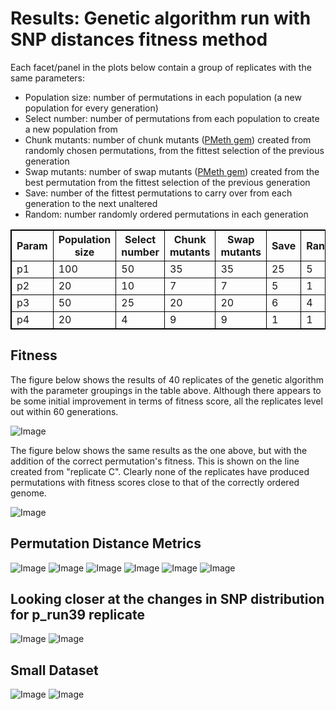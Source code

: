 Results: Genetic algorithm run with SNP distances fitness method
========================================================

Each facet/panel in the plots below contain a group of replicates with the same parameters:

- Population size: number of permutations in each population (a new population for every generation)
- Select number: number of permutations from each population to create a new population from
- Chunk mutants: number of chunk mutants ([PMeth gem](https://github.com/edwardchalstrey1/pmeth)) created from randomly chosen permutations, from the fittest selection of the previous generation
- Swap mutants: number of swap mutants ([PMeth gem](https://github.com/edwardchalstrey1/pmeth)) created from the best permutation from the fittest selection of the previous generation
- Save: number of the fittest permutations to carry over from each generation to the next unaltered
- Random: number randomly ordered permutations in each generation

<style>
table,th,td
{
border:1px solid black;
}
</style>

<table>

  <tr><th>Param</th><th>Population size</th><th>Select number</th><th>Chunk mutants</th><th>Swap mutants</th><th>Save</th><th>Random</th></tr>
  
  <tr> <td>p1</td> <td>100</td> <td>50</td> <td>35</td> <td>35</td> <td>25</td> <td>5</td> </tr>
  <tr> <td>p2</td> <td>20</td> <td>10</td> <td>7</td> <td>7</td> <td>5</td> <td>1</td> </tr>
  <tr> <td>p3</td> <td>50</td> <td>25</td> <td>20</td> <td>20</td> <td>6</td> <td>4</td> </tr>
  <tr> <td>p4</td> <td>20</td> <td>4</td> <td>9</td> <td>9</td> <td>1</td> <td>1</td> </tr>

</table>

Fitness
------

The figure below shows the results of 40 replicates of the genetic algorithm with the parameter groupings in the table above. Although there appears to be some initial improvement in terms of fitness score, all the replicates level out within 60 generations.

![Image](https://github.com/edwardchalstrey1/fragmented_genome_with_snps/blob/max_density/arabidopsis_datasets/10K_dataset4a/umbrella_plot_fits_total_snp_distances.png?raw=true)

The figure below shows the same results as the one above, but with the addition of the correct permutation's fitness. This is shown on the line created from "replicate C". Clearly none of the replicates have produced permutations with fitness scores close to that of the correctly ordered genome.

![Image](https://github.com/edwardchalstrey1/fragmented_genome_with_snps/blob/max_density/arabidopsis_datasets/10K_dataset4a/umbrella_plot_fits_total_snp_distance_with_correct.png?raw=true)

Permutation Distance Metrics
-------

![Image](https://github.com/edwardchalstrey1/fragmented_genome_with_snps/blob/master/arabidopsis_datasets/10K_dataset4a/umbrella_plot_%5B%22dev%22%5D.png?raw=true)
![Image](https://github.com/edwardchalstrey1/fragmented_genome_with_snps/blob/master/arabidopsis_datasets/10K_dataset4a/umbrella_plot_%5B%22square%22%5D.png?raw=true)
![Image](https://github.com/edwardchalstrey1/fragmented_genome_with_snps/blob/master/arabidopsis_datasets/10K_dataset4a/umbrella_plot_%5B%22ham%22%5D.png?raw=true)
![Image](https://github.com/edwardchalstrey1/fragmented_genome_with_snps/blob/master/arabidopsis_datasets/10K_dataset4a/umbrella_plot_%5B%22r_dist%22%5D.png?raw=true)
![Image](https://github.com/edwardchalstrey1/fragmented_genome_with_snps/blob/master/arabidopsis_datasets/10K_dataset4a/umbrella_plot_%5B%22lcs%22%5D.png?raw=true)
![Image](https://github.com/edwardchalstrey1/fragmented_genome_with_snps/blob/master/arabidopsis_datasets/10K_dataset4a/umbrella_plot_%5B%22kt%22%5D.png?raw=true)

Looking closer at the changes in SNP distribution for p_run39 replicate
------

![Image](https://github.com/edwardchalstrey1/fragmented_genome_with_snps/blob/master/arabidopsis_datasets/10K_dataset4a/p_run39/images_hyp.gif?raw=true)
![Image](https://github.com/edwardchalstrey1/fragmented_genome_with_snps/blob/master/arabidopsis_datasets/10K_dataset4a/p_run39/images_hm.gif?raw=true)

Small Dataset
----------

![Image](https://github.com/edwardchalstrey1/fragmented_genome_with_snps/blob/master/arabidopsis_datasets/small_dataset2final/snp_distance/images_hyp.gif?raw=true)
![Image](https://github.com/edwardchalstrey1/fragmented_genome_with_snps/blob/master/arabidopsis_datasets/small_dataset2final/snp_distance/images_hm.gif?raw=true)
